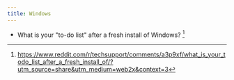 ```yaml
---
title: Windows
---
```


* What is your "to-do list" after a fresh install of Windows? [^1]

[^1]: https://www.reddit.com/r/techsupport/comments/a3p9xf/what_is_your_todo_list_after_a_fresh_install_of/?utm_source=share&utm_medium=web2x&context=3
